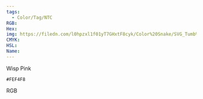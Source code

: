 ```yaml
---
tags:
  - Color/Tag/NTC
RGB:
Hex:
img: https://filedn.com/l0hpzxl1f01yT7GHxtF8cyk/Color%20Snake/SVG_Tumb%20Mass%20No%20Name/FEF4F8.svg
CMYK:
HSL:
Name:
---
```

Wisp Pink
```palette
#FEF4F8
```
RGB
